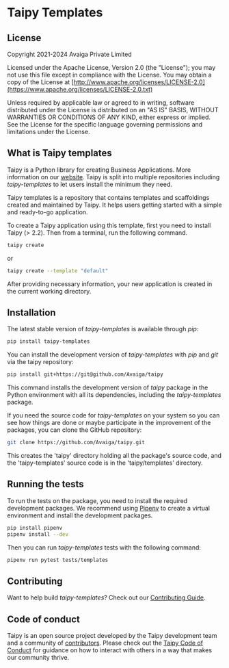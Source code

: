 # Taipy Templates

## License

Copyright 2021-2024 Avaiga Private Limited

Licensed under the Apache License, Version 2.0 (the "License"); you may not use this file
except in compliance with the License. You may obtain a copy of the License at
[http://www.apache.org/licenses/LICENSE-2.0](https://www.apache.org/licenses/LICENSE-2.0.txt)

Unless required by applicable law or agreed to in writing, software distributed under the
License is distributed on an "AS IS" BASIS, WITHOUT WARRANTIES OR CONDITIONS OF ANY KIND,
either express or implied. See the License for the specific language governing permissions
and limitations under the License.

## What is Taipy templates

Taipy is a Python library for creating Business Applications. More information on our
[website](https://www.taipy.io). Taipy is split into multiple repositories including *taipy-templates*
to let users install the minimum they need.

Taipy templates is a repository that contains templates and scaffoldings created and
maintained by Taipy. It helps users getting started with a simple and ready-to-go application.

To create a Taipy application using this template, first you need to install Taipy (> 2.2).
Then from a terminal, run the following command.
```bash
taipy create
```
or
```bash
taipy create --template "default"
```

After providing necessary information, your new application is created in the current
working directory.

## Installation

The latest stable version of *taipy-templates* is available through *pip*:
```bash
pip install taipy-templates
```

You can install the development version of *taipy-templates* with *pip* and *git* via the taipy repository:
```bash
pip install git+https://git@github.com/Avaiga/taipy
```

This command installs the development version of *taipy* package in the Python environment with all
its dependencies, including the *taipy-templates* package.

If you need the source code for *taipy-templates* on your system so you can see how things are done or
maybe participate in the improvement of the packages, you can clone the GitHub repository:

```bash
git clone https://github.com/Avaiga/taipy.git
```

This creates the 'taipy' directory holding all the package's source code, and the 'taipy-templates'
source code is in the 'taipy/templates' directory.

## Running the tests

To run the tests on the package, you need to install the required development packages.
We recommend using [Pipenv](https://pipenv.pypa.io/en/latest/) to create a virtual environment
and install the development packages.

```bash
pip install pipenv
pipenv install --dev
```

Then you can run *taipy-templates* tests with the following command:

```bash
pipenv run pytest tests/templates
```

## Contributing

Want to help build *taipy-templates*? Check out our
[Contributing Guide](https://docs.taipy.io/en/latest/contributing/contributing/).

## Code of conduct

Taipy is an open source project developed by the Taipy development team and a community of
[contributors](https://docs.taipy.io/en/latest/contributing/contributors/). Please check out the
[Taipy Code of Conduct](https://docs.taipy.io/en/latest/contributing/code_of_conduct/) for guidance
on how to interact with others in a way that makes our community thrive.

